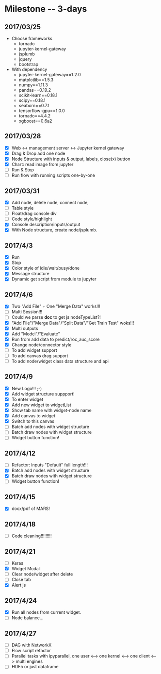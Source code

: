# Milestone -- 3-days
## 2017/03/25
* Choose frameworks
    * tornado
    * jupyter-kernel-gateway
    * jsplumb
    * jquery
    * bootstrap
* With dependency
    * jupyter-kernel-gateway==1.2.0
    * matplotlib==1.5.3
    * numpy==1.11.3
    * pandas==0.19.2
    * scikit-learn==0.18.1
    * scipy==0.18.1
    * seaborn==0.7.1
    * tensorflow-gpu==1.0.0
    * tornado==4.4.2
    * xgboost==0.6a2

## 2017/03/28
- [x] Web <-> management server <-> Jupyter kernel gateway
- [x] Drag & Drop add one node
- [x] Node Structure with inputs & output, labels, close(x) button
- [X] Chart: read image from jupyter
- [ ] Run & Stop
- [ ] Run flow with running scripts one-by-one

## 2017/03/31
- [x] Add node, delete node, connect node,
- [ ] Table style
- [ ] Float/drag console div
- [ ] Code style/highlight
- [x] Console description/inputs/output
- [x] With Node structure, create node/jsplumb.

## 2017/4/3
- [x] Run 
- [x] Stop
- [x] Color style of idle/wait/busy/done
- [x] Message structure
- [x] Dynamic get script from module to jupyter

## 2017/4/6
- [x] Two "Add File" + One "Merge Data" works!!!
- [ ] Multi Session!!!
- [ ] Could we parse __doc__ to get js nodeTypeList?!
- [x] "Add File"/"Merge Data"/"Split Data"/"Get Train Test" woks!!!
- [x] Multi outputs
- [x] Add "Model"/"Evaluate"
- [x] Run from add data to predict/roc_auc_score
- [x] Change node/connector style
- [ ] To add widget support
- [ ] To add canvas drag support
- [ ] To add node/widget class data structure and api

## 2017/4/9
- [x] New Logo!!! ;-)
- [x] Add widget structure suppport!
- [x] To enter widget
- [x] Add new widget to widgetList
- [x] Show tab name with widget-node name
- [x] Add canvas to widget
- [x] Switch to this canvas
- [ ] Batch add nodes with widget structure
- [ ] Batch draw nodes with widget structure
- [ ] Widget button function!

## 2017/4/12
- [ ] Refactor: Inputs "Default" full length!!!
- [x] Batch add nodes with widget structure
- [x] Batch draw nodes with widget structure
- [ ] Widget button function!

## 2017/4/15
- [x] docx/pdf of MARS!

## 2017/4/18
- [ ] Code cleaning!!!!!!!!!

## 2017/4/21
- [ ] Keras 
- [x] Widget Modal
- [ ] Clear node/widget after delete
- [ ] Close tab
- [x] Alert js

## 2017/4/24
- [x] Run all nodes from current widget.
- [ ] Node balance... 

## 2017/4/27
- [ ] DAG with NetworkX
- [ ] Flow script refactor
- [ ] Parallel tasks with ipyparallel, one user <--> one kernel <--> one client <--> multi engines
- [ ] HDF5 or just dataframe 